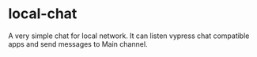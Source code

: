 # local-chat

A very simple chat for local network. It can listen vypress chat compatible apps and send messages to Main channel.
